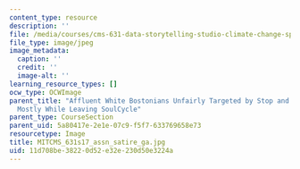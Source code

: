 ```yaml
---
content_type: resource
description: ''
file: /media/courses/cms-631-data-storytelling-studio-climate-change-spring-2017/11d708be38220d52e32e230d50e3224a_MITCMS_631s17_assn_satire_ga.jpg
file_type: image/jpeg
image_metadata:
  caption: ''
  credit: ''
  image-alt: ''
learning_resource_types: []
ocw_type: OCWImage
parent_title: "Affluent White Bostonians Unfairly Targeted by Stop and Frisk Practices\u2026\
  Mostly While Leaving SoulCycle"
parent_type: CourseSection
parent_uid: 5a80417e-2e1e-07c9-f5f7-633769658e73
resourcetype: Image
title: MITCMS_631s17_assn_satire_ga.jpg
uid: 11d708be-3822-0d52-e32e-230d50e3224a
---
```

